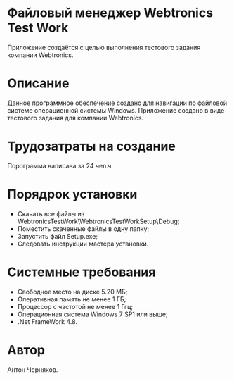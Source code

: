 # Файловый менеджер Webtronics Test Work
Приложение создаётся с целью выполнения тестового задания компании Webtronics.

# Описание
Данное программное обеспечение создано для навигации по файловой 
системе операционной системы Windows. Приложение создано в виде тестового задания для компании Webtronics.

# Трудозатраты на создание
Порограмма написана за 24 чел.ч.

# Порядрок установки
- Скачать все файлы из WebtronicsTestWork\WebtronicsTestWorkSetup\Debug;
- Поместить скаченные файлы в одну папку;
- Запустить файл Setup.exe;
- Следовать инструкции мастера установки.

# Системные требования
- Свободное место на диске 5.20 МБ;
- Оперативная память не менее 1 ГБ;
- Процессор с частотой не менее 1 Ггц;
- Операционная система Windows 7 SP1 или выше;
- .Net FrameWork 4.8.

# Автор
Антон Черняков.
